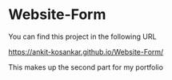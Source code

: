 # Website-Form
You can find this project in the following URL

https://ankit-kosankar.github.io/Website-Form/

This makes up the second part for my portfolio

